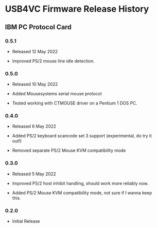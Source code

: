 # USB4VC Firmware Release History

## IBM PC Protocol Card

### 0.5.1

* Released 12 May 2022

* Improved PS/2 mouse line idle detection.

### 0.5.0

* Released 10 May 2022

* Added Mousesystems serial mouse protocol

* Tested working with CTMOUSE driver on a Pentium 1 DOS PC.

### 0.4.0

* Released 6 May 2022

* Added PS/2 keyboard scancode set 3 support (experimental, do try it out!)

* Removed separate PS/2 Mouse KVM compatibility mode

### 0.3.0

* Released 5 May 2022

* Improved PS/2 host inhibit handling, should work more reliably now.

* Added PS/2 Mouse KVM compatibility mode, not sure if I wanna keep this.

### 0.2.0

* Initial Release